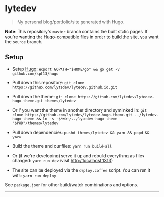 # lytedev

> My personal blog/portfolio/site generated with Hugo.

**Note**: This repository's `master` branch contains the built static pages. If
you're wanting the Hugo-compatible files in order to build the site, you want
the `source`  branch.

## Setup

* Setup [Hugo][hugo]:
	`export GOPATH="$HOME/go" && go get -v github.com/spf13/hugo`

* Pull down this repository:
	`git clone https://github.com/lytedev/lytedev.github.io.git`

* Pull down the theme:
	`git clone https://github.com/lytedev/lytedev-hugo-theme.git themes/lytedev`

* Or if you want the theme in another directory and symlinked in:
	`git clone https://github.com/lytedev/lytedev-hugo-theme.git ../lytedev-hugo-theme && ln -s "$PWD"/../lytedev-hugo-theme "$PWD"/themes/lytedev`

* Pull down dependencies:
	`pushd themes/lytedev && yarn && popd && yarn`

* Build the theme and our files:
	`yarn run build-all`

* Or (if we're developing) serve it up and rebuild everything as files changed:
	`yarn run dev` (visit [http://localhost:1313][localdev])

* The site can be deployed via the `deploy.coffee` script. You can run it with:
	`yarn run deploy`

See `package.json` for other build/watch combinations and options.

---


[hugo]: https://gohugo.io
[localdev]: http://localhost:1313
